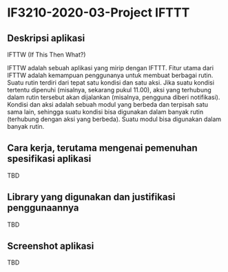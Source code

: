 # IF3210-2020-03-Project IFTTT

## Deskripsi aplikasi
IFTTW (If This Then What?)

IFTTW adalah sebuah aplikasi yang mirip dengan IFTTT.
Fitur utama dari IFTTW adalah kemampuan penggunanya untuk membuat berbagai rutin. 
Suatu rutin terdiri dari tepat satu kondisi dan satu aksi. Jika suatu kondisi 
tertentu dipenuhi (misalnya, sekarang pukul 11.00), aksi yang terhubung dalam 
rutin tersebut akan dijalankan (misalnya, pengguna diberi notifikasi). 
Kondisi dan aksi adalah sebuah modul yang berbeda dan terpisah satu sama lain, 
sehingga suatu kondisi bisa digunakan dalam banyak rutin (terhubung dengan aksi 
yang berbeda). Suatu modul bisa digunakan dalam banyak rutin. 

## Cara kerja, terutama mengenai pemenuhan spesifikasi aplikasi
TBD

## Library yang digunakan dan justifikasi penggunaannya
TBD

## Screenshot aplikasi
TBD